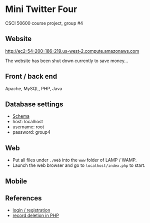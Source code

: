 Mini Twitter Four
============================================
CSCI 50600 course project, group #4

## Website
http://ec2-54-200-186-219.us-west-2.compute.amazonaws.com

The website has been shut down currently to save money...

## Front / back end

Apache, MySQL, PHP, Java

## Database settings

- [Schema](https://github.iu.edu/CS506/Fall2013-Group4/blob/master/DatabaseSchema/DatabaseSchemaFinal.txt)
- host: localhost
- username: root
- password: group4

## Web
- Put all files under `./Web` into the `www` folder of LAMP / WAMP.
- Launch the web browser and go to `localhost/index.php` to start.

## Mobile

## References
- [login / registration](http://net.tutsplus.com/tutorials/php/user-membership-with-php/)
- [record deletion in PHP](http://webdesignpeeps.com/delete-records-from-mysql-database-using-php/)

